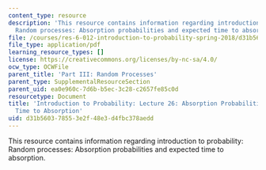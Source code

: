 ```yaml
---
content_type: resource
description: 'This resource contains information regarding introduction to probability:
  Random processes: Absorption probabilities and expected time to absorption.'
file: /courses/res-6-012-introduction-to-probability-spring-2018/d31b560378553e2f48e3d4fbc378aedd_MITRES_6_012S18_L26AS.pdf
file_type: application/pdf
learning_resource_types: []
license: https://creativecommons.org/licenses/by-nc-sa/4.0/
ocw_type: OCWFile
parent_title: 'Part III: Random Processes'
parent_type: SupplementalResourceSection
parent_uid: ea0e960c-7d6b-b5ec-3c28-c2657fe85c0d
resourcetype: Document
title: 'Introduction to Probability: Lecture 26: Absorption Probabilities and Expected
  Time to Absorption'
uid: d31b5603-7855-3e2f-48e3-d4fbc378aedd
---
```

This resource contains information regarding introduction to probability: Random processes: Absorption probabilities and expected time to absorption.